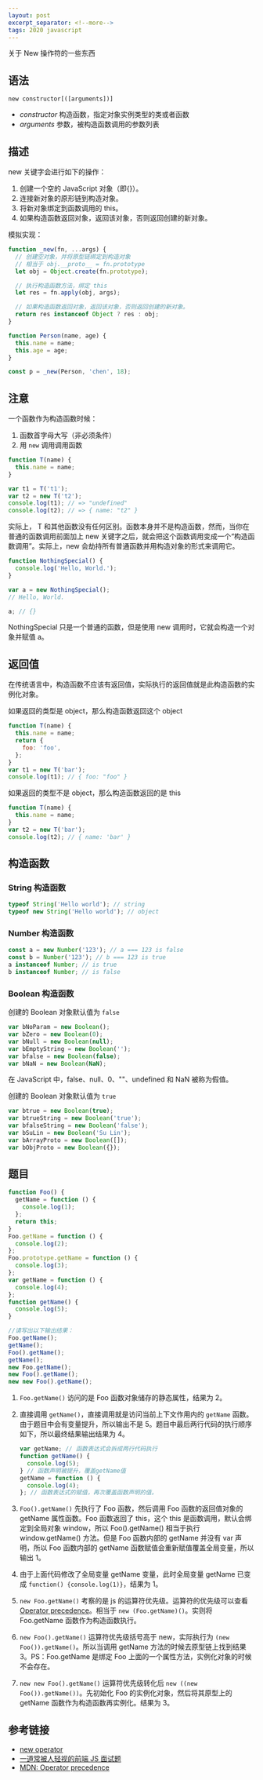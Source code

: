 ```yaml
---
layout: post
excerpt_separator: <!--more-->
tags: 2020 javascript
---
```


关于 New 操作符的一些东西

## 语法

`new constructor[([arguments])]`

- _constructor_ 构造函数，指定对象实例类型的类或者函数
- _arguments_ 参数，被构造函数调用的参数列表

## 描述

new 关键字会进行如下的操作：

1. 创建一个空的 JavaScript 对象（即{}）。
2. 连接新对象的原形链到构造对象。
3. 将新对象绑定到函数调用的 this。
4. 如果构造函数返回对象，返回该对象，否则返回创建的新对象。

模拟实现：

```js
function _new(fn, ...args) {
  // 创建空对象，并将原型链绑定到构造对象
  // 相当于 obj.__proto__ = fn.prototype
  let obj = Object.create(fn.prototype);

  // 执行构造函数方法，绑定 this
  let res = fn.apply(obj, args);

  // 如果构造函数返回对象，返回该对象，否则返回创建的新对象。
  return res instanceof Object ? res : obj;
}

function Person(name, age) {
  this.name = name;
  this.age = age;
}

const p = _new(Person, 'chen', 18);
```

## 注意

一个函数作为构造函数时候：

1. 函数首字母大写（非必须条件）
2. 用 `new` 调用调用函数

```js
function T(name) {
  this.name = name;
}

var t1 = T('t1');
var t2 = new T('t2');
console.log(t1); // => "undefined"
console.log(t2); // => { name: "t2" }
```

实际上， T 和其他函数没有任何区别。函数本身并不是构造函数，然而，当你在普通的函数调用前面加上 new 关键字之后，就会把这个函数调用变成一个“构造函数调用”。实际上，new 会劫持所有普通函数并用构造对象的形式来调用它。

```js
function NothingSpecial() {
  console.log('Hello, World.');
}

var a = new NothingSpecial();
// Hello, World.

a; // {}
```

NothingSpecial 只是一个普通的函数，但是使用 new 调用时，它就会构造一个对象并赋值 a。

## 返回值

在传统语言中，构造函数不应该有返回值，实际执行的返回值就是此构造函数的实例化对象。

如果返回的类型是 object，那么构造函数返回这个 object

```js
function T(name) {
  this.name = name;
  return {
    foo: 'foo',
  };
}
var t1 = new T('bar');
console.log(t1); // { foo: "foo" }
```

如果返回的类型不是 object，那么构造函数返回的是 this

```js
function T(name) {
  this.name = name;
}
var t2 = new T('bar');
console.log(t2); // { name: 'bar' }
```

## 构造函数

### String 构造函数

```js
typeof String('Hello world'); // string
typeof new String('Hello world'); // object
```

### Number 构造函数

```js
const a = new Number('123'); // a === 123 is false
const b = Number('123'); // b === 123 is true
a instanceof Number; // is true
b instanceof Number; // is false
```

### Boolean 构造函数

创建的 Boolean 对象默认值为 `false`

```js
var bNoParam = new Boolean();
var bZero = new Boolean(0);
var bNull = new Boolean(null);
var bEmptyString = new Boolean('');
var bfalse = new Boolean(false);
var bNaN = new Boolean(NaN);
```

在 JavaScript 中，false、null、0、""、undefined 和 NaN 被称为假值。

创建的 Boolean 对象默认值为 `true`

```js
var btrue = new Boolean(true);
var btrueString = new Boolean('true');
var bfalseString = new Boolean('false');
var bSuLin = new Boolean('Su Lin');
var bArrayProto = new Boolean([]);
var bObjProto = new Boolean({});
```

## 题目

```js
function Foo() {
  getName = function () {
    console.log(1);
  };
  return this;
}
Foo.getName = function () {
  console.log(2);
};
Foo.prototype.getName = function () {
  console.log(3);
};
var getName = function () {
  console.log(4);
};
function getName() {
  console.log(5);
}

//请写出以下输出结果：
Foo.getName();
getName();
Foo().getName();
getName();
new Foo.getName();
new Foo().getName();
new new Foo().getName();
```

1. `Foo.getName()` 访问的是 Foo 函数对象储存的静态属性，结果为 2。

2. 直接调用 `getName()`，直接调用就是访问当前上下文作用内的 `getName` 函数。由于题目中会有变量提升，所以输出不是 5。题目中最后两行代码的执行顺序如下，所以最终结果输出结果为 4。

   ```js
   var getName; // 函数表达式会拆成两行代码执行
   function getName() {
     console.log(5);
   } // 函数声明被提升，覆盖getName值
   getName = function () {
     console.log(4);
   }; // 函数表达式的赋值，再次覆盖函数声明的值。
   ```

3. `Foo().getName()` 先执行了 Foo 函数，然后调用 Foo 函数的返回值对象的 getName 属性函数。Foo 函数返回了 this，这个 this 是函数调用，默认会绑定到全局对象 window，所以 Foo().getName() 相当于执行 window.getName() 方法。但是 Foo 函数内部的 getName 并没有 var 声明，所以 Foo 函数内部的 getName 函数赋值会重新赋值覆盖全局变量，所以输出 1。

4. 由于上面代码修改了全局变量 getName 变量，此时全局变量 getName 已变成 `function() {console.log(1)}`，结果为 1。

5. `new Foo.getName()` 考察的是 js 的运算符优先级。运算符的优先级可以查看 [Operator precedence](https://developer.mozilla.org/en-US/docs/Web/JavaScript/Reference/Operators/Operator_Precedence)。相当于 `new (Foo.getName)()`。实则将 Foo.getName 函数作为构造函数执行。

6. `new Foo().getName()` 运算符优先级括号高于 new，实际执行为 `(new Foo()).getName()`。所以当调用 getName 方法的时候去原型链上找到结果 3。PS：Foo.getName 是绑定 Foo 上面的一个属性方法，实例化对象的时候不会存在。

7. `new new Foo().getName()` 运算符优先级转化后 `new ((new Foo()).getName())`。先初始化 Foo 的实例化对象，然后将其原型上的 getName 函数作为构造函数再实例化。结果为 3。

## 参考链接

- [new operator](https://developer.mozilla.org/en-US/docs/Web/JavaScript/Reference/Operators/new)
- [一道常被人轻视的前端 JS 面试题](https://www.cnblogs.com/xxcanghai/p/5189353.html)
- [MDN: Operator precedence](https://developer.mozilla.org/en-US/docs/Web/JavaScript/Reference/Operators/Operator_Precedence)
